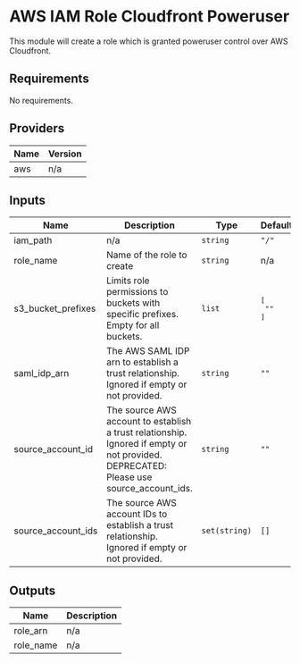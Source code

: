 # AWS IAM Role Cloudfront Poweruser

This module will create a role which is granted poweruser control over AWS Cloudfront.

<!-- START -->
## Requirements

No requirements.

## Providers

| Name | Version |
|------|---------|
| aws | n/a |

## Inputs

| Name | Description | Type | Default | Required |
|------|-------------|------|---------|:--------:|
| iam\_path | n/a | `string` | `"/"` | no |
| role\_name | Name of the role to create | `string` | n/a | yes |
| s3\_bucket\_prefixes | Limits role permissions to buckets with specific prefixes. Empty for all buckets. | `list` | <pre>[<br>  ""<br>]</pre> | no |
| saml\_idp\_arn | The AWS SAML IDP arn to establish a trust relationship. Ignored if empty or not provided. | `string` | `""` | no |
| source\_account\_id | The source AWS account to establish a trust relationship. Ignored if empty or not provided. DEPRECATED: Please use source\_account\_ids. | `string` | `""` | no |
| source\_account\_ids | The source AWS account IDs to establish a trust relationship. Ignored if empty or not provided. | `set(string)` | `[]` | no |

## Outputs

| Name | Description |
|------|-------------|
| role\_arn | n/a |
| role\_name | n/a |

<!-- END -->
